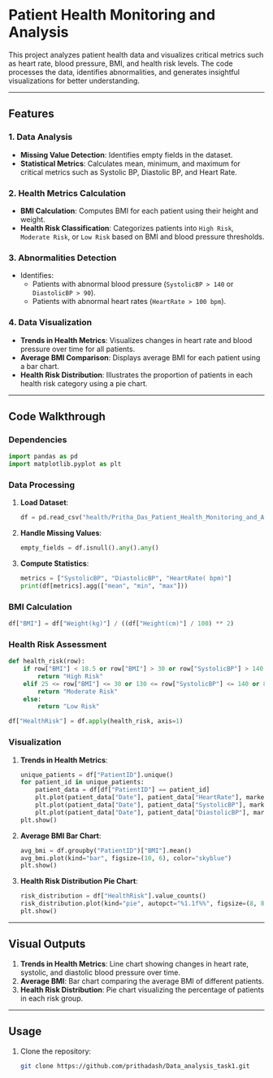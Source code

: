 # Patient Health Monitoring and Analysis

This project analyzes patient health data and visualizes critical metrics such as heart rate, blood pressure, BMI, and health risk levels. The code processes the data, identifies abnormalities, and generates insightful visualizations for better understanding.

---

## Features

### 1. **Data Analysis**
- **Missing Value Detection**: Identifies empty fields in the dataset.
- **Statistical Metrics**: Calculates mean, minimum, and maximum for critical metrics such as Systolic BP, Diastolic BP, and Heart Rate.

### 2. **Health Metrics Calculation**
- **BMI Calculation**: Computes BMI for each patient using their height and weight.
- **Health Risk Classification**: Categorizes patients into `High Risk`, `Moderate Risk`, or `Low Risk` based on BMI and blood pressure thresholds.

### 3. **Abnormalities Detection**
- Identifies:
  - Patients with abnormal blood pressure (`SystolicBP > 140` or `DiastolicBP > 90`).
  - Patients with abnormal heart rates (`HeartRate > 100 bpm`).

### 4. **Data Visualization**
- **Trends in Health Metrics**: Visualizes changes in heart rate and blood pressure over time for all patients.
- **Average BMI Comparison**: Displays average BMI for each patient using a bar chart.
- **Health Risk Distribution**: Illustrates the proportion of patients in each health risk category using a pie chart.

---

## Code Walkthrough

### Dependencies
```python
import pandas as pd
import matplotlib.pyplot as plt
```

### Data Processing
1. **Load Dataset**: 
   ```python
   df = pd.read_csv("health/Pritha_Das_Patient_Health_Monitoring_and_Analysis.csv")
   ```
2. **Handle Missing Values**:
   ```python
   empty_fields = df.isnull().any().any()
   ```
3. **Compute Statistics**:
   ```python
   metrics = ["SystolicBP", "DiastolicBP", "HeartRate( bpm)"]
   print(df[metrics].agg(["mean", "min", "max"]))
   ```

### BMI Calculation
```python
df["BMI"] = df["Weight(kg)"] / ((df["Height(cm)"] / 100) ** 2)
```

### Health Risk Assessment
```python
def health_risk(row):
    if row["BMI"] < 18.5 or row["BMI"] > 30 or row["SystolicBP"] > 140 or row["DiastolicBP"] > 90:
        return "High Risk"
    elif 25 <= row["BMI"] <= 30 or 130 <= row["SystolicBP"] <= 140 or 80 <= row["DiastolicBP"] <= 90:
        return "Moderate Risk"
    else:
        return "Low Risk"

df["HealthRisk"] = df.apply(health_risk, axis=1)
```

### Visualization
1. **Trends in Health Metrics**:
   ```python
   unique_patients = df["PatientID"].unique()
   for patient_id in unique_patients:
       patient_data = df[df["PatientID"] == patient_id]
       plt.plot(patient_data["Date"], patient_data["HeartRate"], marker="o", label=f"Heart Rate - Patient {patient_id}")
       plt.plot(patient_data["Date"], patient_data["SystolicBP"], marker="o", label=f"Systolic BP - Patient {patient_id}")
       plt.plot(patient_data["Date"], patient_data["DiastolicBP"], marker="o", label=f"Diastolic BP - Patient {patient_id}")
   plt.show()
   ```

2. **Average BMI Bar Chart**:
   ```python
   avg_bmi = df.groupby("PatientID")["BMI"].mean()
   avg_bmi.plot(kind="bar", figsize=(10, 6), color="skyblue")
   plt.show()
   ```

3. **Health Risk Distribution Pie Chart**:
   ```python
   risk_distribution = df["HealthRisk"].value_counts()
   risk_distribution.plot(kind="pie", autopct="%1.1f%%", figsize=(8, 8), startangle=140)
   plt.show()
   ```

---

## Visual Outputs
1. **Trends in Health Metrics**: Line chart showing changes in heart rate, systolic, and diastolic blood pressure over time.
2. **Average BMI**: Bar chart comparing the average BMI of different patients.
3. **Health Risk Distribution**: Pie chart visualizing the percentage of patients in each risk group.

---

## Usage
1. Clone the repository:
   ```bash
   git clone https://github.com/prithadash/Data_analysis_task1.git
   ```
